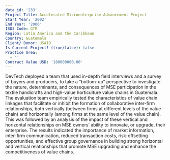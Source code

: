 ```yaml
---
data_id: '233'
Project Title: Accelerated Microenterprise Advancement Project
Start Year: '2002'
End Year: '2006'
ISO3 Code: GTM
Region: Latin America and the Caribbean
Country: Guatemala
Client/ Donor: USAID
Is Current Project? (true/false): false
Practice Area:
  - ''
Contract Value USD: '180000000.00'
---
```

DevTech deployed a team that used in-depth field interviews and a survey of buyers and producers, to take a “bottom-up” perspective to investigate the nature, determinants, and consequences of MSE participation in the textile handicrafts and high-value horticulture value chains in Guatemala. The evaluation team empirically tested the characteristics of value chain linkages that facilitate or inhibit the formation of collaborative inter-firm relationships, both vertically (between firms at different levels of the value chain) and horizontally (among firms at the same level of the value chain). This was followed by an analysis of the impact of these vertical and horizontal relationships on MSE owners’ ability to innovate, or upgrade, their enterprise. The results indicated the importance of market information, inter-firm communication, reduced transaction costs, risk-offsetting opportunities, and effective group governance in building strong horizontal and vertical relationships that promote MSE upgrading and enhance the competitiveness of value chains.